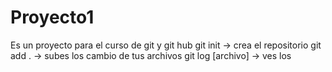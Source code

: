 # Proyecto1
Es un proyecto para el curso de git y git hub
git init -> crea el repositorio
git add . -> subes los cambio de tus archivos
git log [archivo] -> ves los 